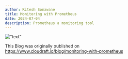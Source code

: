 ```yaml
---
author: Ritesh Sonawane
title: Monitoring with Prometheus
date: 2024-07-04 
description: Prometheus a monitoring tool 
---
```

!["text"](https://www.cloudraft.io/_next/image?url=https%3A%2F%2Fres.cloudinary.com%2Fdfee67kdq%2Fimage%2Fupload%2Fq_auto%2Cf_auto%2Cc_fill%2Car_5%3A2%2Cw_1200%2Fbanner%2Fprometheus_h1rud6&w=1200&q=75)

This Blog was originally published on https://www.cloudraft.io/blog/monitoring-with-prometheus
